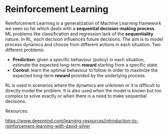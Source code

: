 # Reinforcement Learning

Reinforcement Learning is a generalization of Machine Learning framework we seen so far which deals with a **sequential decision-making process**. ML problems like classification and regression lack of the **sequentiality** nature. In RL, each decision influences future decisions. The aim is to model process dynamics and choose from different actions in each situation.
Two different problems:

- **Prediction**: given a specific behaviour (policy) in each situation, estimate the expected long-term **reward** starting from a specific state.
- **Control**: learn the optimal behaviour to follow in order to maximize the expected long-term **reward** provided by the underlying process.

RL is used in scenarios where the dynamics are unknown or it is difficult to directly model the problem. It is also used when the model is known but too complex to solve exactly or when there is a need to make sequential decisions. 


Resources:

https://www.deepmind.com/learning-resources/introduction-to-reinforcement-learning-with-david-silver